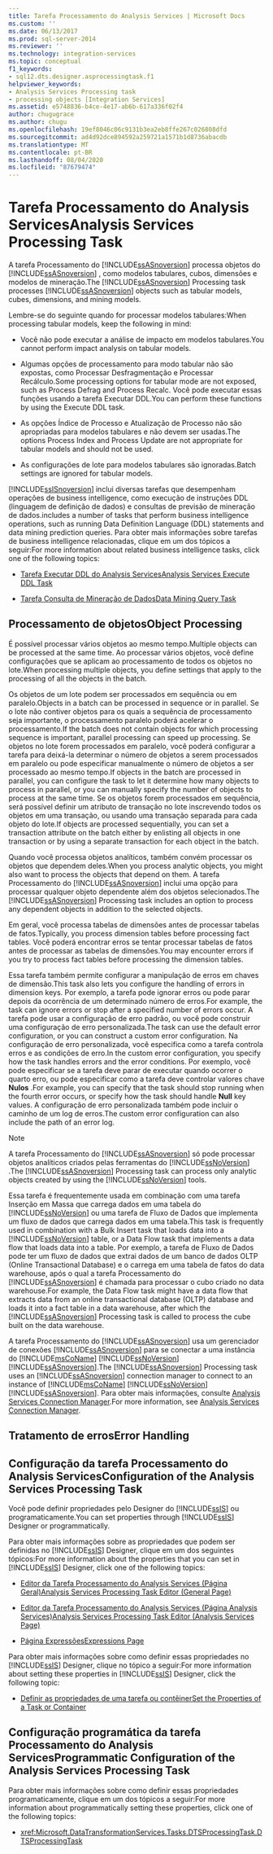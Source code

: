 ```yaml
---
title: Tarefa Processamento do Analysis Services | Microsoft Docs
ms.custom: ''
ms.date: 06/13/2017
ms.prod: sql-server-2014
ms.reviewer: ''
ms.technology: integration-services
ms.topic: conceptual
f1_keywords:
- sql12.dts.designer.asprocessingtask.f1
helpviewer_keywords:
- Analysis Services Processing task
- processing objects [Integration Services]
ms.assetid: e5748836-b4ce-4e17-ab6b-617a336f02f4
author: chugugrace
ms.author: chugu
ms.openlocfilehash: 19ef8046c06c9131b3ea2eb8ffe267c026808dfd
ms.sourcegitcommit: ad4d92dce894592a259721a1571b1d8736abacdb
ms.translationtype: MT
ms.contentlocale: pt-BR
ms.lasthandoff: 08/04/2020
ms.locfileid: "87679474"
---
```

# <a name="analysis-services-processing-task"></a><span data-ttu-id="2981c-102">Tarefa Processamento do Analysis Services</span><span class="sxs-lookup"><span data-stu-id="2981c-102">Analysis Services Processing Task</span></span>
  <span data-ttu-id="2981c-103">A tarefa Processamento do [!INCLUDE[ssASnoversion](../../includes/ssasnoversion-md.md)] processa objetos do [!INCLUDE[ssASnoversion](../../includes/ssasnoversion-md.md)] , como modelos tabulares, cubos, dimensões e modelos de mineração.</span><span class="sxs-lookup"><span data-stu-id="2981c-103">The [!INCLUDE[ssASnoversion](../../includes/ssasnoversion-md.md)] Processing task processes [!INCLUDE[ssASnoversion](../../includes/ssasnoversion-md.md)] objects such as tabular models, cubes, dimensions, and mining models.</span></span>  
  
 <span data-ttu-id="2981c-104">Lembre-se do seguinte quando for processar modelos tabulares:</span><span class="sxs-lookup"><span data-stu-id="2981c-104">When processing tabular models, keep the following in mind:</span></span>  
  
-   <span data-ttu-id="2981c-105">Você não pode executar a análise de impacto em modelos tabulares.</span><span class="sxs-lookup"><span data-stu-id="2981c-105">You cannot perform impact analysis on tabular models.</span></span>  
  
-   <span data-ttu-id="2981c-106">Algumas opções de processamento para modo tabular não são expostas, como Processar Desfragmentação e Processar Recálculo.</span><span class="sxs-lookup"><span data-stu-id="2981c-106">Some processing options for tabular mode are not exposed, such as Process Defrag and Process Recalc.</span></span> <span data-ttu-id="2981c-107">Você pode executar essas funções usando a tarefa Executar DDL.</span><span class="sxs-lookup"><span data-stu-id="2981c-107">You can perform these functions by using the Execute DDL task.</span></span>  
  
-   <span data-ttu-id="2981c-108">As opções Índice de Processo e Atualização de Processo não são apropriadas para modelos tabulares e não devem ser usadas.</span><span class="sxs-lookup"><span data-stu-id="2981c-108">The options Process Index and Process Update are not appropriate for tabular models and should not be used.</span></span>  
  
-   <span data-ttu-id="2981c-109">As configurações de lote para modelos tabulares são ignoradas.</span><span class="sxs-lookup"><span data-stu-id="2981c-109">Batch settings are ignored for tabular models.</span></span>  
  
 [!INCLUDE[ssISnoversion](../../includes/ssisnoversion-md.md)] <span data-ttu-id="2981c-110">inclui diversas tarefas que desempenham operações de business intelligence, como execução de instruções DDL (linguagem de definição de dados) e consultas de previsão de mineração de dados.</span><span class="sxs-lookup"><span data-stu-id="2981c-110">includes a number of tasks that perform business intelligence operations, such as running Data Definition Language (DDL) statements and data mining prediction queries.</span></span> <span data-ttu-id="2981c-111">Para obter mais informações sobre tarefas de business intelligence relacionadas, clique em um dos tópicos a seguir:</span><span class="sxs-lookup"><span data-stu-id="2981c-111">For more information about related business intelligence tasks, click one of the following topics:</span></span>  
  
-   [<span data-ttu-id="2981c-112">Tarefa Executar DDL do Analysis Services</span><span class="sxs-lookup"><span data-stu-id="2981c-112">Analysis Services Execute DDL Task</span></span>](analysis-services-execute-ddl-task.md)  
  
-   [<span data-ttu-id="2981c-113">Tarefa Consulta de Mineração de Dados</span><span class="sxs-lookup"><span data-stu-id="2981c-113">Data Mining Query Task</span></span>](data-mining-query-task.md)  
  
## <a name="object-processing"></a><span data-ttu-id="2981c-114">Processamento de objetos</span><span class="sxs-lookup"><span data-stu-id="2981c-114">Object Processing</span></span>  
 <span data-ttu-id="2981c-115">É possível processar vários objetos ao mesmo tempo.</span><span class="sxs-lookup"><span data-stu-id="2981c-115">Multiple objects can be processed at the same time.</span></span> <span data-ttu-id="2981c-116">Ao processar vários objetos, você define configurações que se aplicam ao processamento de todos os objetos no lote.</span><span class="sxs-lookup"><span data-stu-id="2981c-116">When processing multiple objects, you define settings that apply to the processing of all the objects in the batch.</span></span>  
  
 <span data-ttu-id="2981c-117">Os objetos de um lote podem ser processados em sequência ou em paralelo.</span><span class="sxs-lookup"><span data-stu-id="2981c-117">Objects in a batch can be processed in sequence or in parallel.</span></span> <span data-ttu-id="2981c-118">Se o lote não contiver objetos para os quais a sequência de processamento seja importante, o processamento paralelo poderá acelerar o processamento.</span><span class="sxs-lookup"><span data-stu-id="2981c-118">If the batch does not contain objects for which processing sequence is important, parallel processing can speed up processing.</span></span> <span data-ttu-id="2981c-119">Se objetos no lote forem processados em paralelo, você poderá configurar a tarefa para deixá-la determinar o número de objetos a serem processados em paralelo ou pode especificar manualmente o número de objetos a ser processado ao mesmo tempo.</span><span class="sxs-lookup"><span data-stu-id="2981c-119">If objects in the batch are processed in parallel, you can configure the task to let it determine how many objects to process in parallel, or you can manually specify the number of objects to process at the same time.</span></span> <span data-ttu-id="2981c-120">Se os objetos forem processados em sequência, será possível definir um atributo de transação no lote inscrevendo todos os objetos em uma transação, ou usando uma transação separada para cada objeto do lote.</span><span class="sxs-lookup"><span data-stu-id="2981c-120">If objects are processed sequentially, you can set a transaction attribute on the batch either by enlisting all objects in one transaction or by using a separate transaction for each object in the batch.</span></span>  
  
 <span data-ttu-id="2981c-121">Quando você processa objetos analíticos, também convém processar os objetos que dependem deles.</span><span class="sxs-lookup"><span data-stu-id="2981c-121">When you process analytic objects, you might also want to process the objects that depend on them.</span></span> <span data-ttu-id="2981c-122">A tarefa Processamento do [!INCLUDE[ssASnoversion](../../includes/ssasnoversion-md.md)] inclui uma opção para processar qualquer objeto dependente além dos objetos selecionados.</span><span class="sxs-lookup"><span data-stu-id="2981c-122">The [!INCLUDE[ssASnoversion](../../includes/ssasnoversion-md.md)] Processing task includes an option to process any dependent objects in addition to the selected objects.</span></span>  
  
 <span data-ttu-id="2981c-123">Em geral, você processa tabelas de dimensões antes de processar tabelas de fatos.</span><span class="sxs-lookup"><span data-stu-id="2981c-123">Typically, you process dimension tables before processing fact tables.</span></span> <span data-ttu-id="2981c-124">Você poderá encontrar erros se tentar processar tabelas de fatos antes de processar as tabelas de dimensões.</span><span class="sxs-lookup"><span data-stu-id="2981c-124">You may encounter errors if you try to process fact tables before processing the dimension tables.</span></span>  
  
 <span data-ttu-id="2981c-125">Essa tarefa também permite configurar a manipulação de erros em chaves de dimensão.</span><span class="sxs-lookup"><span data-stu-id="2981c-125">This task also lets you configure the handling of errors in dimension keys.</span></span> <span data-ttu-id="2981c-126">Por exemplo, a tarefa pode ignorar erros ou pode parar depois da ocorrência de um determinado número de erros.</span><span class="sxs-lookup"><span data-stu-id="2981c-126">For example, the task can ignore errors or stop after a specified number of errors occur.</span></span> <span data-ttu-id="2981c-127">A tarefa pode usar a configuração de erro padrão, ou você pode construir uma configuração de erro personalizada.</span><span class="sxs-lookup"><span data-stu-id="2981c-127">The task can use the default error configuration, or you can construct a custom error configuration.</span></span> <span data-ttu-id="2981c-128">Na configuração de erro personalizada, você especifica como a tarefa controla erros e as condições de erro.</span><span class="sxs-lookup"><span data-stu-id="2981c-128">In the custom error configuration, you specify how the task handles errors and the error conditions.</span></span> <span data-ttu-id="2981c-129">Por exemplo, você pode especificar se a tarefa deve parar de executar quando ocorrer o quarto erro, ou pode especificar como a tarefa deve controlar valores chave **Nulos** .</span><span class="sxs-lookup"><span data-stu-id="2981c-129">For example, you can specify that the task should stop running when the fourth error occurs, or specify how the task should handle **Null** key values.</span></span> <span data-ttu-id="2981c-130">A configuração de erro personalizada também pode incluir o caminho de um log de erros.</span><span class="sxs-lookup"><span data-stu-id="2981c-130">The custom error configuration can also include the path of an error log.</span></span>  
  
> [!NOTE]  
>  <span data-ttu-id="2981c-131">A tarefa Processamento do [!INCLUDE[ssASnoversion](../../includes/ssasnoversion-md.md)] só pode processar objetos analíticos criados pelas ferramentas do [!INCLUDE[ssNoVersion](../../includes/ssnoversion-md.md)] .</span><span class="sxs-lookup"><span data-stu-id="2981c-131">The [!INCLUDE[ssASnoversion](../../includes/ssasnoversion-md.md)] Processing task can process only analytic objects created by using the [!INCLUDE[ssNoVersion](../../includes/ssnoversion-md.md)] tools.</span></span>  
  
 <span data-ttu-id="2981c-132">Essa tarefa é frequentemente usada em combinação com uma tarefa Inserção em Massa que carrega dados em uma tabela do [!INCLUDE[ssNoVersion](../../includes/ssnoversion-md.md)] ou uma tarefa de Fluxo de Dados que implementa um fluxo de dados que carrega dados em uma tabela.</span><span class="sxs-lookup"><span data-stu-id="2981c-132">This task is frequently used in combination with a Bulk Insert task that loads data into a [!INCLUDE[ssNoVersion](../../includes/ssnoversion-md.md)] table, or a Data Flow task that implements a data flow that loads data into a table.</span></span> <span data-ttu-id="2981c-133">Por exemplo, a tarefa de Fluxo de Dados pode ter um fluxo de dados que extrai dados de um banco de dados OLTP (Online Transactional Database) e o carrega em uma tabela de fatos do data warehouse, após o qual a tarefa Processamento do [!INCLUDE[ssASnoversion](../../includes/ssasnoversion-md.md)] é chamada para processar o cubo criado no data warehouse.</span><span class="sxs-lookup"><span data-stu-id="2981c-133">For example, the Data Flow task might have a data flow that extracts data from an online transactional database (OLTP) database and loads it into a fact table in a data warehouse, after which the [!INCLUDE[ssASnoversion](../../includes/ssasnoversion-md.md)] Processing task is called to process the cube built on the data warehouse.</span></span>  
  
 <span data-ttu-id="2981c-134">A tarefa Processamento do [!INCLUDE[ssASnoversion](../../includes/ssasnoversion-md.md)] usa um gerenciador de conexões [!INCLUDE[ssASnoversion](../../includes/ssasnoversion-md.md)] para se conectar a uma instância do [!INCLUDE[msCoName](../../includes/msconame-md.md)] [!INCLUDE[ssNoVersion](../../includes/ssnoversion-md.md)] [!INCLUDE[ssASnoversion](../../includes/ssasnoversion-md.md)].</span><span class="sxs-lookup"><span data-stu-id="2981c-134">The [!INCLUDE[ssASnoversion](../../includes/ssasnoversion-md.md)] Processing task uses an [!INCLUDE[ssASnoversion](../../includes/ssasnoversion-md.md)] connection manager to connect to an instance of [!INCLUDE[msCoName](../../includes/msconame-md.md)] [!INCLUDE[ssNoVersion](../../includes/ssnoversion-md.md)] [!INCLUDE[ssASnoversion](../../includes/ssasnoversion-md.md)].</span></span> <span data-ttu-id="2981c-135">Para obter mais informações, consulte [Analysis Services Connection Manager](../connection-manager/analysis-services-connection-manager.md).</span><span class="sxs-lookup"><span data-stu-id="2981c-135">For more information, see [Analysis Services Connection Manager](../connection-manager/analysis-services-connection-manager.md).</span></span>  
  
## <a name="error-handling"></a><span data-ttu-id="2981c-136">Tratamento de erros</span><span class="sxs-lookup"><span data-stu-id="2981c-136">Error Handling</span></span>  
  
## <a name="configuration-of-the-analysis-services-processing-task"></a><span data-ttu-id="2981c-137">Configuração da tarefa Processamento do Analysis Services</span><span class="sxs-lookup"><span data-stu-id="2981c-137">Configuration of the Analysis Services Processing Task</span></span>  
 <span data-ttu-id="2981c-138">Você pode definir propriedades pelo Designer do [!INCLUDE[ssIS](../../includes/ssis-md.md)] ou programaticamente.</span><span class="sxs-lookup"><span data-stu-id="2981c-138">You can set properties through [!INCLUDE[ssIS](../../includes/ssis-md.md)] Designer or programmatically.</span></span>  
  
 <span data-ttu-id="2981c-139">Para obter mais informações sobre as propriedades que podem ser definidas no [!INCLUDE[ssIS](../../includes/ssis-md.md)] Designer, clique em um dos seguintes tópicos:</span><span class="sxs-lookup"><span data-stu-id="2981c-139">For more information about the properties that you can set in [!INCLUDE[ssIS](../../includes/ssis-md.md)] Designer, click one of the following topics:</span></span>  
  
-   [<span data-ttu-id="2981c-140">Editor da Tarefa Processamento do Analysis Services &#40;Página Geral&#41;</span><span class="sxs-lookup"><span data-stu-id="2981c-140">Analysis Services Processing Task Editor &#40;General Page&#41;</span></span>](../general-page-of-integration-services-designers-options.md)  
  
-   [<span data-ttu-id="2981c-141">Editor da Tarefa Processamento do Analysis Services &#40;Página Analysis Services&#41;</span><span class="sxs-lookup"><span data-stu-id="2981c-141">Analysis Services Processing Task Editor &#40;Analysis Services Page&#41;</span></span>](../analysis-services-processing-task-editor-analysis-services-page.md)  
  
-   [<span data-ttu-id="2981c-142">Página Expressões</span><span class="sxs-lookup"><span data-stu-id="2981c-142">Expressions Page</span></span>](../expressions/expressions-page.md)  
  
 <span data-ttu-id="2981c-143">Para obter mais informações sobre como definir essas propriedades no [!INCLUDE[ssIS](../../includes/ssis-md.md)] Designer, clique no tópico a seguir:</span><span class="sxs-lookup"><span data-stu-id="2981c-143">For more information about setting these properties in [!INCLUDE[ssIS](../../includes/ssis-md.md)] Designer, click the following topic:</span></span>  
  
-   [<span data-ttu-id="2981c-144">Definir as propriedades de uma tarefa ou contêiner</span><span class="sxs-lookup"><span data-stu-id="2981c-144">Set the Properties of a Task or Container</span></span>](../set-the-properties-of-a-task-or-container.md)  
  
## <a name="programmatic-configuration-of-the-analysis-services-processing-task"></a><span data-ttu-id="2981c-145">Configuração programática da tarefa Processamento do Analysis Services</span><span class="sxs-lookup"><span data-stu-id="2981c-145">Programmatic Configuration of the Analysis Services Processing Task</span></span>  
 <span data-ttu-id="2981c-146">Para obter mais informações sobre como definir essas propriedades programaticamente, clique em um dos tópicos a seguir:</span><span class="sxs-lookup"><span data-stu-id="2981c-146">For more information about programmatically setting these properties, click one of the following topics:</span></span>  
  
-   <xref:Microsoft.DataTransformationServices.Tasks.DTSProcessingTask.DTSProcessingTask>  
  
  
